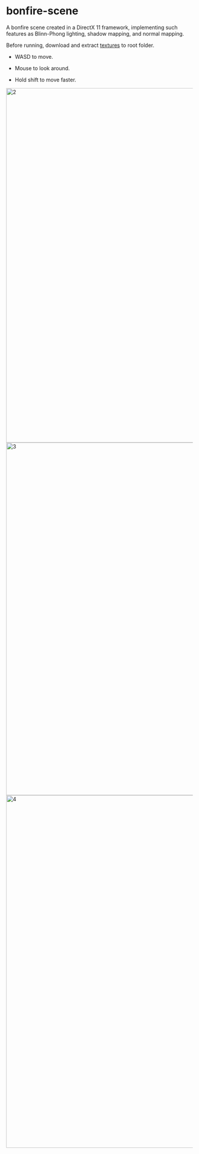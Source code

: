 # bonfire-scene
A bonfire scene created in a DirectX 11 framework, implementing such features as Blinn-Phong lighting, shadow mapping, and normal mapping.

Before running, download and extract [textures](https://drive.google.com/file/d/1nA2JuKoaKeup_Pr8qVoKAwXYFVbhZRkW/view?usp=sharing) to root folder.

* WASD to move.

* Mouse to look around.

* Hold shift to move faster.

<img width="955" alt="2" src="https://github.com/user-attachments/assets/98427c5d-3db1-4b37-8717-ea032fb56f19">

<img width="950" alt="3" src="https://github.com/user-attachments/assets/60e9df10-10b4-4104-af0e-d7638a2d4d93">

<img width="950" alt="4" src="https://github.com/user-attachments/assets/9359c637-2ff6-44c1-8e0f-0f7bd16f828b">
